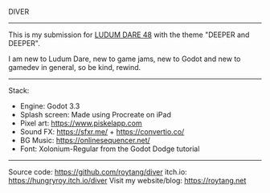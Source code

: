 DIVER

---

This is my submission for [LUDUM DARE 48](https://ldjam.com/events/ludum-dare/48) with the theme "DEEPER and DEEPER".

I am new to Ludum Dare, new to game jams, new to Godot and new to gamedev in general, so be kind, rewind.

---

Stack:

- Engine: Godot 3.3
- Splash screen: Made using Procreate on iPad
- Pixel art: https://www.piskelapp.com
- Sound FX: https://sfxr.me/ + https://convertio.co/
- BG Music: https://onlinesequencer.net/
- Font: Xolonium-Regular from the Godot Dodge tutorial

---

Source code: https://github.com/roytang/diver
itch.io: https://hungryroy.itch.io/diver
Visit my website/blog: https://roytang.net
